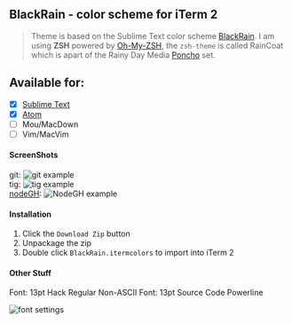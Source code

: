 ## BlackRain - color scheme for iTerm 2

> Theme is based on the Sublime Text color scheme [BlackRain](https://github.com/ginfuru/Sublime-BlackRain).
> I am using **ZSH** powered by [Oh-My-ZSH](https://github.com/robbyrussell/oh-my-zsh), the `zsh-theme` is called RainCoat which is apart of the Rainy Day Media [Poncho](https://github.com/RainyDayMedia/oh-my-zsh-poncho) set.

## Available for:

- [X] [Sublime Text](https://github.com/ginfuru/Sublime-BlackRain)
- [X] [Atom](https://github.com/ginfuru/Atom-BlackRain)
- [ ] Mou/MacDown
- [ ] Vim/MacVim

#### ScreenShots

git:
![git example](http://rdm.d.pr/1cAJ3+)     
tig:
![tig example](http://rdm.d.pr/1edYM+)     
[nodeGH](https://github.com/node-gh/gh):
![NodeGH example](http://rdm.d.pr/1fBXR+)

#### Installation

1. Click the `Download Zip` button
2. Unpackage the zip
3. Double click `BlackRain.itermcolors` to import into iTerm 2

#### Other Stuff

Font: 13pt Hack Regular
Non-ASCII Font: 13pt Source Code Powerline

![font settings](http://rdm.d.pr/1hhOl+)
